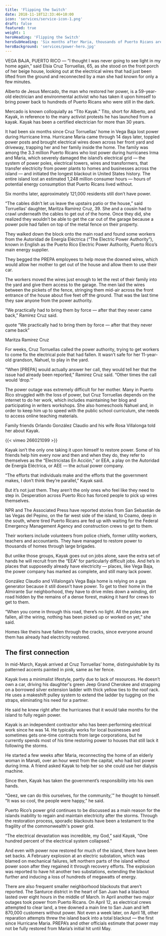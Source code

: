 ```yaml
---
title: 'Flipping the Switch'
date: 2018-11-18T12:33:46+10:00
icon: 'services/service-icon-1.png'
draft: false
featured: true
weight: 1
heroHeading: 'Flipping the Switch'
heroSubHeading: 'Six months after Maria, thousands of Puerto Ricans are still in the dark. Residents have started taking the fallen electrical grid into their own hands to bring the island back into the light.'
heroBackground: 'services/power-hero.jpg'
---
```


VEGA BAJA, PUERTO RICO — “I thought I was never going to see light in my home again,” said Elsia Cruz Torruellas, 65, as she stood on the front porch of her beige house, looking out at the electrical wires that had just been lifted from the ground and reconnected by a man she had known for only a few minutes.

Alberto de Jesus Mercado, the man who restored her power, is a 59-year-old electrician and environmental activist who has taken it upon himself to bring power back to hundreds of Puerto Ricans who were still in the dark.

Mercado is known colloquially as “Tito Kayak.” Tito, short for Alberto, and Kayak, in reference to the many activist protests he has launched from a kayak. Kayak has been a certified electrician for more than 30 years.

It had been six months since Cruz Torruellas’ home in Vega Baja lost power during Hurricane Irma. Hurricane Maria came through 14 days later, toppled power posts and brought electrical wires down across her front yard and driveway, trapping her and her family inside the home. The family was among the 3.3 million Puerto Ricans who lost power during hurricanes Irma and Maria, which severely damaged the island’s electrical grid — the system of power poles, electrical towers, wires and transformers, that transfer electricity from power plants to homes and businesses across the island — and initiated the longest blackout in United States history. The entire island lost an estimated 1,248 million consumer hours — hours of potential energy consumption that Puerto Ricans lived without.

Six months later, approximately 121,000 residents still don’t have power.

“The cables didn’t let us leave the upstairs patio or the house,” said Torruellas’ daughter, Maritza Ramirez Cruz, 39. She and a cousin had to crawl underneath the cables to get out of the home. Once they did, she realized they wouldn’t be able to get the car out of the garage because a power pole had fallen on top of the metal fence on their property.

They walked down the block onto the main road and found some workers from the Autoridad de Energía Eléctrica (“The Electric Power Authority”), known in English as the Puerto Rico Electric Power Authority, Puerto Rico’s main energy supplier.

They begged the PREPA employees to help move the downed wires, which would allow her mother to get out of the house and allow them to use their car.

The workers moved the wires just enough to let the rest of their family into the yard and give them access to the garage. The men laid the wires between the pickets of the fence, stringing them mid-air across the front entrance of the house about five feet off the ground. That was the last time they saw anyone from the power authority.

“We practically had to bring them by force — after that they never came back,” Ramirez Cruz said.

quote
“We practically had to bring them by force — after that they never came back”

Maritza Ramirez Cruz

For weeks, Cruz Torruellas called the power authority, trying to get workers to come fix the electrical pole that had fallen. It wasn’t safe for her 11-year-old grandson, Nahuel, to play in the yard.

“When [PREPA] would actually answer her call, they would tell her that the issue had already been reported,” Ramirez Cruz said. “Other times the call would ‘drop.’”

The power outage was extremely difficult for her mother. Many in Puerto Rico struggled with the loss of power, but Cruz Torruellas depends on the internet to do her work, which includes maintaining her blog and participating in writers workshops. She also homeschools Nahuel and, in order to keep him up to speed with the public school curriculum, she needs to access online teaching materials.

Family friends Orlando González Claudio and his wife Rosa Villalonga told her about Kayak.

{{< vimeo 266021099 >}}

Kayak isn’t the only one taking it upon himself to restore power. Some of his friends help him every now and then and when they do, they refer to themselves as the “Electricistas En Acción,” or EEA, a play on the Autoridad de Energía Eléctrica, or AEE — the actual power company.

“The efforts that individuals make and the efforts that the government makes, I don’t think they’re parallel,” Kayak said.

But it’s not just them. They aren’t the only ones who feel like they need to step in. Desperation across Puerto Rico has forced people to pick up wires themselves.

NPR and The Associated Press have reported stories from San Sebastián de las Vegas del Pepino, on the far west side of the island, to Coamo, deep in the south, where tired Puerto Ricans are fed up with waiting for the Federal Emergency Management Agency and construction crews to get to them.

Their workers include volunteers from police chiefs, former utility workers, teachers and accountants. They have managed to restore power to thousands of homes through large brigades.

But unlike those groups, Kayak goes out on jobs alone, save the extra set of hands he will recruit from the “EEA” for particularly difficult jobs. And he’s in places that supposedly already have electricity — places, like Vega Baja, the power company has marked as complete, and still many lack power.

González Claudio and Villalonga’s Vega Baja home is relying on a gas generator because it still doesn’t have power. To get to their home in the Almirante Sur neighborhood, they have to drive miles down a winding, dirt road hidden by the remains of a dense forest, making it hard for crews to get to them.

“When you come in through this road, there’s no light. All the poles are fallen, all the wiring, nothing has been picked up or worked on yet,” she said.

Homes like theirs have fallen through the cracks, since everyone around them has already had electricity restored.

## The first connection

In mid-March, Kayak arrived at Cruz Torruellas’ home, distinguishable by its patterned accents painted in pink, same as her fence.

Kayak lives a minimalist lifestyle, partly due to lack of resources. He doesn’t own a car, driving his daughter's green Jeep Grand Cherokee and strapping on a borrowed silver extension ladder with thick yellow ties to the roof rack. He uses a makeshift pulley system to extend the ladder by tugging on the straps, eliminating his need for a partner.

He said he knew right after the hurricanes that it would take months for the island to fully regain power.

Kayak is an independent contractor who has been performing electrical work since he was 14. He typically works for local businesses and sometimes gets one-time contracts from large corporations, but he currently spends most of his time restoring power to houses that still lack it following the storms.

He started a few weeks after Maria, reconnecting the home of an elderly woman in Manati, over an hour west from the capital, who had lost power during Irma. A friend asked Kayak to help her so she could use her dialysis machine.

Since then, Kayak has taken the government’s responsibility into his own hands.

“Geez, we can do this ourselves, for the community,’” he thought to himself. “It was so cool, the people were happy,” he said.

Puerto Rico’s power grid continues to be discussed as a main reason for the islands inability to regain and maintain electricity after the storms. Through the restoration process, sporadic blackouts have been a testament to the fragility of the commonwealth's power grid.

“The electrical devastation was incredible, my God,” said Kayak, “One hundred percent of the electrical system collapsed.”

And even with power now restored for much of the island, there have been set backs. A February explosion at an electric substation, which was blamed on mechanical failures, left northern parts of the island without power soon after they regained it through recovery efforts. The explosion was reported to have hit another two substations, extending the blackout further and inducing a loss of hundreds of megawatts of energy.

There are also frequent smaller neighborhood blackouts that aren’t reported. The Santurce district in the heart of San Juan had a blackout lasted over eight hours in the middle of March. In April another two major outages took power from Puerto Ricans. On April 12, as electrical crews attempted to clear land, a tree downed a main line to San Juan and left 870,000 customers without power. Not even a week later, on April 18, other reparation attempts threw the island back into a total blackout — the first since Hurricane Maria. PREPA’s and other officials estimate that power may not be fully restored from Maria’s initial hit until May.